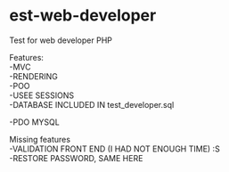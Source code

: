 # est-web-developer
Test for web developer PHP

Features:
<br>
-MVC
<br>
-RENDERING
<br>
-POO
<br>
-USEE SESSIONS
<br>
-DATABASE INCLUDED IN test_developer.sql
<br>

-PDO MYSQL
<br>

Missing features
<br>
-VALIDATION FRONT END (I HAD NOT ENOUGH TIME) :S
<br>
-RESTORE PASSWORD, SAME HERE
